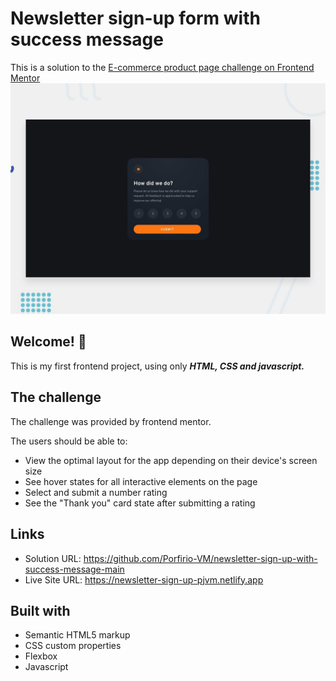 # Newsletter sign-up form with success message
This is a solution to the [E-commerce product page challenge on Frontend Mentor](https://www.frontendmentor.io/challenges/ecommerce-product-page-UPsZ9MJp6)
![Design preview for the Newsletter sign-up form with success message coding challenge](./design/desktop-preview.jpg)

## Welcome! 👋

This is my first frontend project, using only ***HTML, CSS and javascript.***

## The challenge

The challenge was provided by frontend mentor.

The users should be able to:

- View the optimal layout for the app depending on their device's screen size
- See hover states for all interactive elements on the page
- Select and submit a number rating
- See the "Thank you" card state after submitting a rating

## Links

- Solution URL: https://github.com/Porfirio-VM/newsletter-sign-up-with-success-message-main
- Live Site URL: https://newsletter-sign-up-pjvm.netlify.app

## Built with

- Semantic HTML5 markup
- CSS custom properties
- Flexbox
- Javascript
